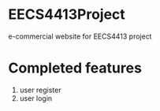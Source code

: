 # EECS4413Project
e-commercial website for EECS4413 project
# Completed features
1. user register 
2. user login